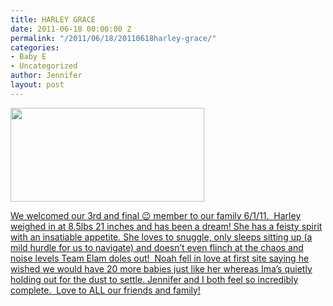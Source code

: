 ```yaml
---
title: HARLEY GRACE
date: 2011-06-18 00:00:00 Z
permalink: "/2011/06/18/20110618harley-grace/"
categories:
- Baby E
- Uncategorized
author: Jennifer
layout: post
---
```


<a title="HG" rel="attachment wp-att-1009" href="http://static.squarespace.com/static/50db6bb3e4b015296cd43789/50dfa5b1e4b0dc6320e0b5ea/50dfa5efe4b0dc6320e0bd3b/1356834287884/?format=original"><img title="06_2011_06_HarleyGrace_188-Edit" height="150" alt="" width="310" class="alignnone size-thumbnail wp-image-1009" src="http://static.squarespace.com/static/50db6bb3e4b015296cd43789/50dfa5b1e4b0dc6320e0b5ea/50dfa5b3e4b0dc6320e0b82b/1308382538000/?format=original" /></a>

[We welcomed our 3rd and final 😉 member to our family 6/1/11.  Harley weighed in at 8.5lbs 21 inches and has been a dream! She has a feisty spirit with an insatiable appetite. She loves to snuggle, only sleeps sitting up (a mild hurdle for us to navigate) and doesn&#8217;t even flinch at the chaos and noise levels Team Elam doles out!  Noah fell in love at first site saying he wished we would have 20 more babies just like her whereas Ima&#8217;s quietly holding out for the dust to settle. Jennifer and I both feel so incredibly complete.  Love to ALL our friends and family!](http://www.flickr.com/photos/jenniferandJennifers_photos/sets/72157627077782870/)
